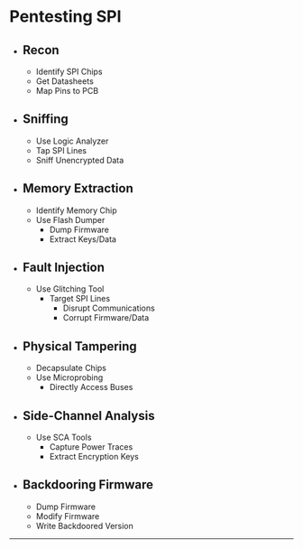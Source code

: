 # Pentesting SPI

- ## Recon
    - Identify SPI Chips
    - Get Datasheets 
    - Map Pins to PCB

- ## Sniffing
    - Use Logic Analyzer
    - Tap SPI Lines
    - Sniff Unencrypted Data

- ## Memory Extraction
    - Identify Memory Chip
    - Use Flash Dumper
        - Dump Firmware
        - Extract Keys/Data

- ## Fault Injection
    - Use Glitching Tool
        - Target SPI Lines
            - Disrupt Communications 
            - Corrupt Firmware/Data

- ## Physical Tampering
    - Decapsulate Chips
    - Use Microprobing
        - Directly Access Buses

- ## Side-Channel Analysis
    - Use SCA Tools
        - Capture Power Traces
        - Extract Encryption Keys

- ## Backdooring Firmware
    - Dump Firmware
    - Modify Firmware
    - Write Backdoored Version

---

